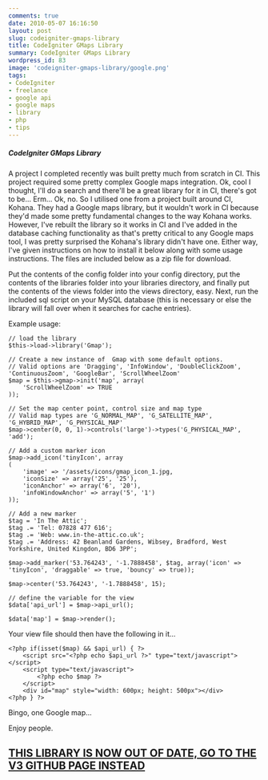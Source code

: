 ```yaml
---
comments: true
date: 2010-05-07 16:16:50
layout: post
slug: codeigniter-gmaps-library
title: CodeIgniter GMaps Library
summary: CodeIgniter GMaps Library
wordpress_id: 83
image: 'codeigniter-gmaps-library/google.png'
tags:
- CodeIgniter
- freelance
- google api
- google maps
- library
- php
- tips
---
```


#####  CodeIgniter GMaps Library

A project I completed recently was built pretty much from scratch in CI. This project required some pretty complex Google maps integration. Ok, cool I thought, I'll do a search and there'll be a great library for it in CI, there's got to be... Erm... Ok, no. So I utilised one from a project built around CI, Kohana. They had a Google maps library, but it wouldn't work in CI because they'd made some pretty fundamental changes to the way Kohana works. However, I've rebuilt the library so it works in CI and I've added in the database caching functionality as that's pretty critical to any Google maps tool, I was pretty surprised the Kohana's library didn't have one. Either way, I've given instructions on how to install it below along with some usage instructions. The files are included below as a zip file for download.

Put the contents of the config folder into your config directory, put the contents of the libraries folder into your libraries directory, and finally put the contents of the views folder into the views directory, easy. Next, run the included sql script on your MySQL database (this is necessary or else the library will fall over when it searches for cache entries).

Example usage:

    // load the library
    $this->load->library('Gmap');

    // Create a new instance of  Gmap with some default options.
    // Valid options are 'Dragging', 'InfoWindow', 'DoubleClickZoom', 'ContinuousZoom', 'GoogleBar', 'ScrollWheelZoom'
    $map = $this->gmap->init('map', array(
        'ScrollWheelZoom' => TRUE
    ));

    // Set the map center point, control size and map type
    // Valid map types are 'G_NORMAL_MAP', 'G_SATELLITE_MAP', 'G_HYBRID_MAP', 'G_PHYSICAL_MAP'
    $map->center(0, 0, 1)->controls('large')->types('G_PHYSICAL_MAP', 'add');

    // Add a custom marker icon
    $map->add_icon('tinyIcon', array
    (
        'image' => '/assets/icons/gmap_icon_1.jpg,
        'iconSize' => array('25', '25'),
        'iconAnchor' => array('6', '20'),
        'infoWindowAnchor' => array('5', '1')
    ));

    // Add a new marker
    $tag = 'In The Attic';
    $tag .= 'Tel: 07828 477 616';
    $tag .= 'Web: www.in-the-attic.co.uk';
    $tag .= 'Address: 42 Beanland Gardens, Wibsey, Bradford, West Yorkshire, United Kingdon, BD6 3PP';

    $map->add_marker('53.764243', '-1.7888458', $tag, array('icon' => 'tinyIcon', 'draggable' => true, 'bouncy' => true));

    $map->center('53.764243', '-1.7888458', 15);

    // define the variable for the view
    $data['api_url'] = $map->api_url();

    $data['map'] = $map->render();

Your view file should then have the following in it...

    <?php if(isset($map) && $api_url) { ?>
        <script src="<?php echo $api_url ?>" type="text/javascript"></script>
        <script type="text/javascript">
            <?php echo $map ?>
        </script>
        <div id="map" style="width: 600px; height: 500px"></div>
    <?php } ?>

Bingo, one Google map...

Enjoy people.

## [THIS LIBRARY IS NOW OUT OF DATE, GO TO THE V3 GITHUB PAGE INSTEAD](https://github.com/gkwelding/GoogleMapsV3CI)
